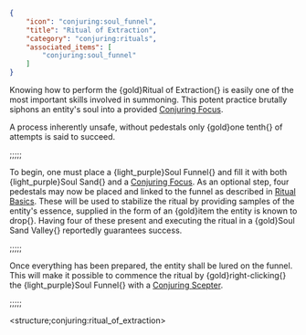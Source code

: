 ```json
{
    "icon": "conjuring:soul_funnel",
    "title": "Ritual of Extraction",
    "category": "conjuring:rituals",
    "associated_items": [
        "conjuring:soul_funnel"
    ]
}
```

Knowing how to perform the {gold}Ritual of Extraction{} is easily one of the most important skills involved in 
summoning. This potent practice brutally siphons an entity's soul into a provided
[Conjuring Focus](^conjuring:basics/conjuring_focus).


A process inherently unsafe, without pedestals only {gold}one tenth{} of attempts is said to succeed.

;;;;;

To begin, one must place a {light_purple}Soul Funnel{} and fill it with both {light_purple}Soul Sand{} and a 
[Conjuring Focus](^conjuring:basics/conjuring_focus). As an optional step, four pedestals may now be placed and linked
to the funnel as described in [Ritual Basics](^conjuring:rituals/ritual_basics). These will be used to stabilize the 
ritual by providing samples of the entity's essence, supplied in the form of an {gold}item the entity is known to drop{}. 
Having four of these present and executing the ritual in a {gold}Soul Sand Valley{} reportedly guarantees success.

;;;;;

Once everything has been prepared, the entity shall be lured on the funnel. This will make it possible to commence 
the ritual by {gold}right-clicking{} the {light_purple}Soul Funnel{} with a 
[Conjuring Scepter](^conjuring:basics/conjuring_scepters).

;;;;;

<structure;conjuring:ritual_of_extraction>